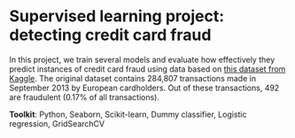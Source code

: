 
# Supervised learning project: detecting credit card fraud


In this project, we train several models and evaluate how effectively they predict instances of credit card fraud using data based on [this dataset from Kaggle](https://www.kaggle.com/mlg-ulb/creditcardfraud). The original dataset contains 284,807 transactions made in September 2013 by European cardholders. Out of these transactions, 492 are fraudulent (0.17% of all transactions).


**Toolkit**: Python, Seaborn, Scikit-learn, Dummy classifier, Logistic regression, GridSearchCV
